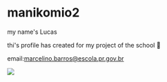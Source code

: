 # manikomio2
my name's Lucas

thi's profile has created for my project of the school 🏫


email:marcelino.barros@escola.pr.gov.br



![](https://media1.tenor.com/m/sXpJk9ujG_4AAAAd/sebastian-vettel-formula-1.gif)
